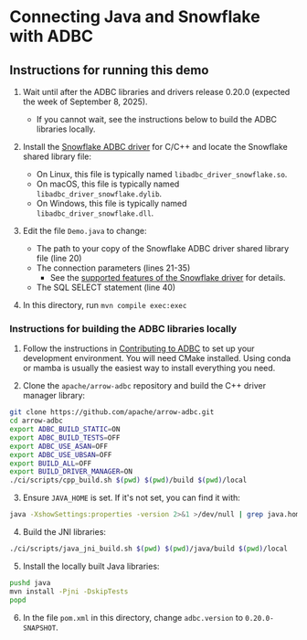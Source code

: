 # Connecting Java and Snowflake with ADBC

## Instructions for running this demo

1. Wait until after the ADBC libraries and drivers release 0.20.0 (expected the week of September 8, 2025).
   - If you cannot wait, see the instructions below to build the ADBC libraries locally.

2. Install the [Snowflake ADBC driver](https://arrow.apache.org/adbc/main/driver/snowflake.html) for C/C++ and locate the Snowflake shared library file:
   - On Linux, this file is typically named `libadbc_driver_snowflake.so`.
   - On macOS, this file is typically named `libadbc_driver_snowflake.dylib`.
   - On Windows, this file is typically named `libadbc_driver_snowflake.dll`.

3. Edit the file `Demo.java` to change:
   - The path to your copy of the Snowflake ADBC driver shared library file (line 20)
   - The connection parameters (lines 21-35)
     - See the [supported features of the Snowflake driver](https://arrow.apache.org/adbc/current/driver/snowflake.html#supported-features) for details.
   - The SQL SELECT statement (line 40)

4. In this directory, run `mvn compile exec:exec`

### Instructions for building the ADBC libraries locally

1. Follow the instructions in [Contributing to ADBC](https://github.com/apache/arrow-adbc/blob/main/CONTRIBUTING.md) to set up your development environment. You will need CMake installed. Using conda or mamba is usually the easiest way to install everything you need.

2. Clone the `apache/arrow-adbc` repository and build the C++ driver manager library:
```sh
git clone https://github.com/apache/arrow-adbc.git
cd arrow-adbc
export ADBC_BUILD_STATIC=ON
export ADBC_BUILD_TESTS=OFF
export ADBC_USE_ASAN=OFF
export ADBC_USE_UBSAN=OFF
export BUILD_ALL=OFF
export BUILD_DRIVER_MANAGER=ON
./ci/scripts/cpp_build.sh $(pwd) $(pwd)/build $(pwd)/local
```
3. Ensure `JAVA_HOME` is set. If it's not set, you can find it with:
```sh
java -XshowSettings:properties -version 2>&1 >/dev/null | grep java.home
```

4. Build the JNI libraries:
```sh
./ci/scripts/java_jni_build.sh $(pwd) $(pwd)/java/build $(pwd)/local
```

5. Install the locally built Java libraries:
```sh
pushd java
mvn install -Pjni -DskipTests
popd
```

6. In the file `pom.xml` in this directory, change `adbc.version` to `0.20.0-SNAPSHOT`.
